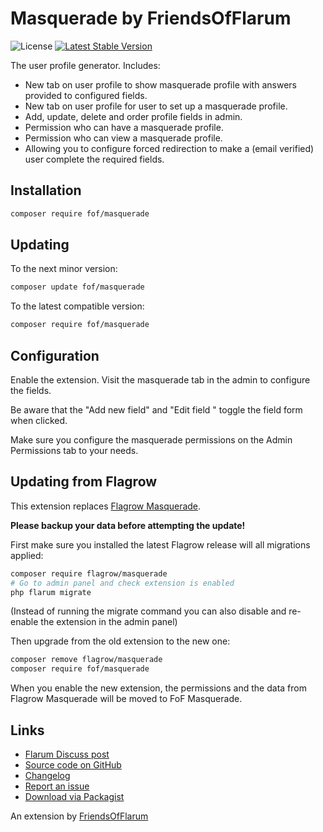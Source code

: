 # Masquerade by FriendsOfFlarum

![License](https://img.shields.io/badge/license-MIT-blue.svg) [![Latest Stable Version](https://img.shields.io/packagist/v/fof/masquerade.svg)](https://packagist.org/packages/fof/masquerade)

The user profile generator. Includes:

- New tab on user profile to show masquerade profile with answers provided to configured fields.
- New tab on user profile for user to set up a masquerade profile.
- Add, update, delete and order profile fields in admin.
- Permission who can have a masquerade profile.
- Permission who can view a masquerade profile.
- Allowing you to configure forced redirection to make a (email verified) user complete the required fields.

## Installation

```bash
composer require fof/masquerade
```

## Updating

To the next minor version:

```sh
composer update fof/masquerade
```

To the latest compatible version:

```sh
composer require fof/masquerade
```

## Configuration

Enable the extension. Visit the masquerade tab in the admin to configure the fields. 

Be aware that the "Add new field" and "Edit field <foo>" toggle the field form when clicked.

Make sure you configure the masquerade permissions on the Admin Permissions tab to your needs.

## Updating from Flagrow

This extension replaces [Flagrow Masquerade](https://packagist.org/packages/flagrow/masquerade).

**Please backup your data before attempting the update!**

First make sure you installed the latest Flagrow release will all migrations applied:

```sh
composer require flagrow/masquerade
# Go to admin panel and check extension is enabled
php flarum migrate
```

(Instead of running the migrate command you can also disable and re-enable the extension in the admin panel)

Then upgrade from the old extension to the new one:

```sh
composer remove flagrow/masquerade
composer require fof/masquerade
```

When you enable the new extension, the permissions and the data from Flagrow Masquerade will be moved to FoF Masquerade.

## Links

- [Flarum Discuss post](https://discuss.flarum.org/d/5791)
- [Source code on GitHub](https://github.com/FriendsOfFlarum/masquerade)
- [Changelog](https://github.com/FriendsOfFlarum/masquerade/blob/master/CHANGELOG.md)
- [Report an issue](https://github.com/FriendsOfFlarum/masquerade/issues)
- [Download via Packagist](https://packagist.org/packages/fof/masquerade)

An extension by [FriendsOfFlarum](https://github.com/FriendsOfFlarum)

